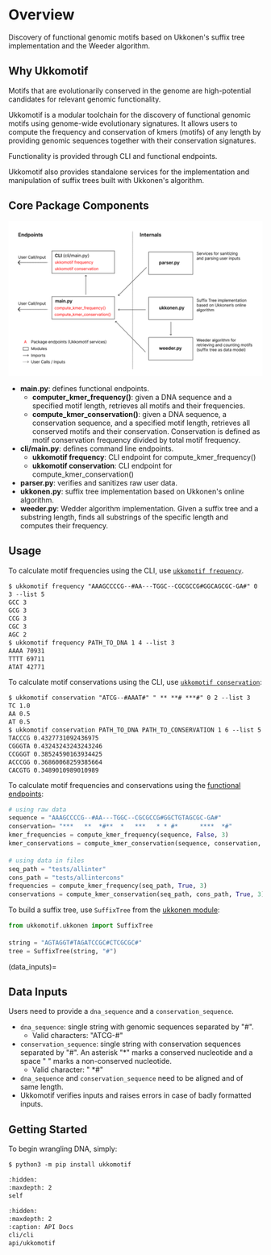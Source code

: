 # Overview

Discovery of functional genomic motifs based on Ukkonen's suffix tree implementation and the Weeder algorithm.

## Why Ukkomotif

Motifs that are evolutionarily conserved in the genome are high-potential candidates for relevant genomic functionality.

Ukkomotif is a modular toolchain for the discovery of functional genomic motifs using genome-wide evolutionary signatures. It allows users to compute the frequency and conservation of kmers (motifs) of any length by providing genomic sequences together with their conservation signatures.

Functionality is provided through CLI and functional endpoints.

Ukkomotif also provides standalone services for the implementation and manipulation of suffix trees built with Ukkonen's algorithm.


## Core Package Components

![components](_static/components.png)

- **main.py**: defines functional endpoints.
    * **computer_kmer_frequency()**: given a DNA sequence and a specified motif length, retrieves all motifs and their frequencies.
    * **compute_kmer_conservation()**: given a DNA sequence, a conservation sequence, and a specified motif length, retrieves all conserved motifs and their conservation. Conservation is defined as motif conservation frequency divided by total motif frequency.
- **cli/main.py**: defines command line endpoints.
    * **ukkomotif frequency**: CLI endpoint for compute_kmer_frequency()
    * **ukkomotif conservation**: CLI endpoint for compute_kmer_conservation()
- **parser.py**: verifies and sanitizes raw user data.
- **ukkonen.py**: suffix tree implementation based on Ukkonen's online algorithm.
- **weeder.py**: Wedder algorithm implementation. Given a suffix tree and a substring length, finds all substrings of the specific length and computes their frequency.

## Usage

To calculate motif frequencies using the CLI, use [`ukkomotif frequency`](ukkomotif_frequency).
```console
$ ukkomotif frequency "AAAGCCCCG--#AA---TGGC--CGCGCCG#GGCAGCGC-GA#" 0 3 --list 5
GCC 3
GCG 3
CCG 3
CGC 3
AGC 2
$ ukkomotif frequency PATH_TO_DNA 1 4 --list 3
AAAA 70931
TTTT 69711
ATAT 42771
```

To calculate motif conservations using the CLI, use [`ukkomotif conservation`](ukkomotif_conservation):
```console
$ ukkomotif conservation "ATCG--#AAAT#" " ** **# ***#" 0 2 --list 3
TC 1.0
AA 0.5
AT 0.5
$ ukkomotif conservation PATH_TO_DNA PATH_TO_CONSERVATION 1 6 --list 5
TACCCG 0.4327731092436975
CGGGTA 0.43243243243243246
CCGGGT 0.38524590163934425
ACCCGG 0.36860068259385664
CACGTG 0.3489010989010989
```

To calculate motif frequencies and conservations using the [functional endpoints](functional_endpoints):
```python
# using raw data
sequence = "AAAGCCCCG--#AA---TGGC--CGCGCCG#GGCTGTAGCGC-GA#"
conservation= "***   **  *#**  *   ***   * * #*      ****  *#"
kmer_frequencies = compute_kmer_frequency(sequence, False, 3)
kmer_conservations = compute_kmer_conservation(sequence, conservation, False, 3)

# using data in files
seq_path = "tests/allinter"
cons_path = "tests/allintercons"
frequencies = compute_kmer_frequency(seq_path, True, 3)
conservations = compute_kmer_conservation(seq_path, cons_path, True, 3)
```

To build a suffix tree, use `SuffixTree` from the [ukkonen module](ukkonen_module):
```python
from ukkomotif.ukkonen import SuffixTree

string = "AGTAGGT#TAGATCCGC#CTCGCGC#"
tree = SuffixTree(string, "#")
```

(data_inputs)=
## Data Inputs

Users need to provide a `dna_sequence` and a `conservation_sequence`.
- `dna_sequence`: single string with genomic sequences separated by "#". 
    * Valid characters: "ATCG-#"
- `conservation_sequence`: single string with conservation sequences separated by "#". An asterisk "*" marks a conserved nucleotide and a space " " marks a non-conserved nucleotide.
    * Valid character: " *#"
- `dna_sequence` and `conservation_sequence` need to be aligned and of same length.
- Ukkomotif verifies inputs and raises errors in case of badly formatted inputs.

## Getting Started

To begin wrangling DNA, simply:
```console
$ python3 -m pip install ukkomotif
```

```{toctree}
:hidden:
:maxdepth: 2
self
```

```{toctree}
:hidden:
:maxdepth: 2
:caption: API Docs
cli/cli
api/ukkomotif
```
